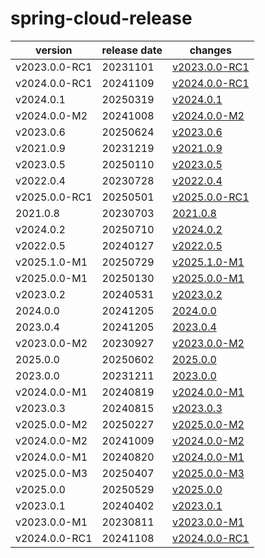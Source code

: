 # spring-cloud-release	


|version|release date|changes|
|---|---|---|
|v2023.0.0-RC1|20231101|[v2023.0.0-RC1](./v2023.0.0-RC1-20231101.md)|
|v2024.0.0-RC1|20241109|[v2024.0.0-RC1](./v2024.0.0-RC1-20241109.md)|
|v2024.0.1|20250319|[v2024.0.1](./v2024.0.1-20250319.md)|
|v2024.0.0-M2|20241008|[v2024.0.0-M2](./v2024.0.0-M2-20241008.md)|
|v2023.0.6|20250624|[v2023.0.6](./v2023.0.6-20250624.md)|
|v2021.0.9|20231219|[v2021.0.9](./v2021.0.9-20231219.md)|
|v2023.0.5|20250110|[v2023.0.5](./v2023.0.5-20250110.md)|
|v2022.0.4|20230728|[v2022.0.4](./v2022.0.4-20230728.md)|
|v2025.0.0-RC1|20250501|[v2025.0.0-RC1](./v2025.0.0-RC1-20250501.md)|
|2021.0.8|20230703|[2021.0.8](./2021.0.8-20230703.md)|
|v2024.0.2|20250710|[v2024.0.2](./v2024.0.2-20250710.md)|
|v2022.0.5|20240127|[v2022.0.5](./v2022.0.5-20240127.md)|
|v2025.1.0-M1|20250729|[v2025.1.0-M1](./v2025.1.0-M1-20250729.md)|
|v2025.0.0-M1|20250130|[v2025.0.0-M1](./v2025.0.0-M1-20250130.md)|
|v2023.0.2|20240531|[v2023.0.2](./v2023.0.2-20240531.md)|
|2024.0.0|20241205|[2024.0.0](./2024.0.0-20241205.md)|
|2023.0.4|20241205|[2023.0.4](./2023.0.4-20241205.md)|
|v2023.0.0-M2|20230927|[v2023.0.0-M2](./v2023.0.0-M2-20230927.md)|
|2025.0.0|20250602|[2025.0.0](./2025.0.0-20250602.md)|
|2023.0.0|20231211|[2023.0.0](./2023.0.0-20231211.md)|
|v2024.0.0-M1|20240819|[v2024.0.0-M1](./v2024.0.0-M1-20240819.md)|
|v2023.0.3|20240815|[v2023.0.3](./v2023.0.3-20240815.md)|
|v2025.0.0-M2|20250227|[v2025.0.0-M2](./v2025.0.0-M2-20250227.md)|
|v2024.0.0-M2|20241009|[v2024.0.0-M2](./v2024.0.0-M2-20241009.md)|
|v2024.0.0-M1|20240820|[v2024.0.0-M1](./v2024.0.0-M1-20240820.md)|
|v2025.0.0-M3|20250407|[v2025.0.0-M3](./v2025.0.0-M3-20250407.md)|
|v2025.0.0|20250529|[v2025.0.0](./v2025.0.0-20250529.md)|
|v2023.0.1|20240402|[v2023.0.1](./v2023.0.1-20240402.md)|
|v2023.0.0-M1|20230811|[v2023.0.0-M1](./v2023.0.0-M1-20230811.md)|
|v2024.0.0-RC1|20241108|[v2024.0.0-RC1](./v2024.0.0-RC1-20241108.md)|

